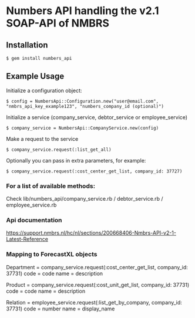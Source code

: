 # Numbers API handling the v2.1 SOAP-API of NMBRS


## Installation

    $ gem install numbers_api


## Example Usage

  Initialize a configuration object:

    $ config = NumbersApi::Configuration.new("user@email.com", "nmbrs_api_key_example123", "numbers_company_id (optional)")

  Initialize a service (company_service, debtor_service or employee_service)

    $ company_service = NumbersApi::CompanyService.new(config)

  Make a request to the service

    $ company_service.request(:list_get_all)

  Optionally you can pass in extra parameters, for example:

    $ company_service.request(:cost_center_get_list, company_id: 37727)


### For a list of available methods:

  Check lib/numbers_api/company_service.rb / debtor_service.rb / employee_service.rb


### Api documentation

  https://support.nmbrs.nl/hc/nl/sections/200668406-Nmbrs-API-v2-1-Latest-Reference

### Mapping to ForecastXL objects

  Department = company_service.request(:cost_center_get_list, company_id: 37731)
    code = code
    name = description

  Product = company_service.request(:cost_unit_get_list, company_id: 37731)
    code = code
    name = description

  Relation = employee_service.request(:list_get_by_company, company_id: 37731)
    code = number
    name = display_name
  
  